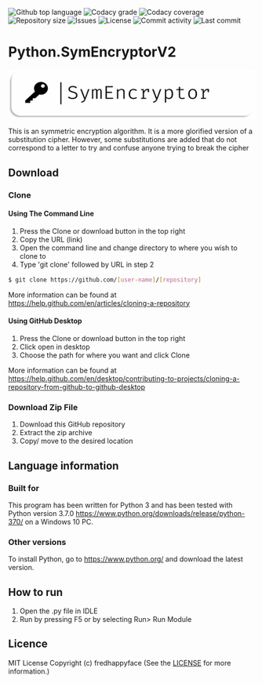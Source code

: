 
<p float="left">
<img src="https://img.shields.io/github/languages/top/fredhappyface/Python.SymEncryptorV2.svg?style=flat-square" alt="Github top language">
<img src="https://img.shields.io/codacy/grade/:codacy-proj-id:.svg?style=flat-square" alt="Codacy grade">
<img src="https://img.shields.io/codacy/coverage/:codacy-proj-id:.svg?style=flat-square" alt="Codacy coverage">
<img src="https://img.shields.io/github/repo-size/fredhappyface/Python.SymEncryptorV2.svg?style=flat-square" alt="Repository size">
<img src="https://img.shields.io/github/issues/fredhappyface/Python.SymEncryptorV2.svg?style=flat-square" alt="Issues">
<img src="https://img.shields.io/github/license/fredhappyface/Python.SymEncryptorV2.svg?style=flat-square" alt="License">
<img src="https://img.shields.io/github/commit-activity/m/fredhappyface/Python.SymEncryptorV2.svg?style=flat-square" alt="Commit activity">
<img src="https://img.shields.io/github/last-commit/fredhappyface/Python.SymEncryptorV2.svg?style=flat-square" alt="Last commit">
</p>


# Python.SymEncryptorV2


<img src="readme-assets/icons/name.png" alt="Project Icon" width="750">

This is an symmetric encryption algorithm. It is a more glorified version of a
substitution cipher. However, some substitutions are added that do not
correspond to a letter to try and confuse anyone trying to break the cipher


## Download
### Clone
#### Using The Command Line
1. Press the Clone or download button in the top right
2. Copy the URL (link)
3. Open the command line and change directory to where you wish to clone to
4. Type 'git clone' followed by URL in step 2
```bash
$ git clone https://github.com/[user-name]/[repository]
```

More information can be found at
<https://help.github.com/en/articles/cloning-a-repository>

#### Using GitHub Desktop
1. Press the Clone or download button in the top right
2. Click open in desktop
3. Choose the path for where you want and click Clone

More information can be found at
<https://help.github.com/en/desktop/contributing-to-projects/cloning-a-repository-from-github-to-github-desktop>

### Download Zip File

1. Download this GitHub repository
2. Extract the zip archive
3. Copy/ move to the desired location


## Language information
### Built for
This program has been written for Python 3 and has been tested with
Python version 3.7.0 <https://www.python.org/downloads/release/python-370/>
on a Windows 10 PC.
### Other versions
To install Python, go to <https://www.python.org/> and download the latest
version.
## How to run
1. Open the .py file in IDLE
2. Run by pressing F5 or by selecting Run> Run Module


## Licence
MIT License
Copyright (c) fredhappyface
(See the [LICENSE](/LICENSE.md) for more information.)
